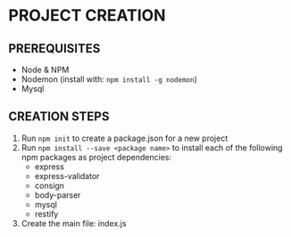 # PROJECT CREATION

## PREREQUISITES

- Node & NPM
- Nodemon (install with: `npm install -g nodemon`)
- Mysql

## CREATION STEPS

1. Run `npm init` to create a package.json for a new project
2. Run `npm install --save <package name>` to install each of the following npm packages as project dependencies:
    - express
    - express-validator
    - consign
    - body-parser
    - mysql
    - restify
3. Create the main file: index.js